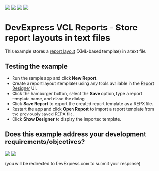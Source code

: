 <!-- default badges list -->
![](https://img.shields.io/endpoint?url=https://codecentral.devexpress.com/api/v1/VersionRange/1051124732/25.1.4%2B)
[![](https://img.shields.io/badge/Open_in_DevExpress_Support_Center-FF7200?style=flat-square&logo=DevExpress&logoColor=white)](https://supportcenter.devexpress.com/ticket/details/T1306454)
[![](https://img.shields.io/badge/📖_How_to_use_DevExpress_Examples-e9f6fc?style=flat-square)](https://docs.devexpress.com/GeneralInformation/403183)
[![](https://img.shields.io/badge/💬_Leave_Feedback-feecdd?style=flat-square)](#does-this-example-address-your-development-requirementsobjectives)
<!-- default badges end -->

# DevExpress VCL Reports - Store report layouts in text files

This example stores a [report layout](https://docs.devexpress.com/VCL/dxReport.TdxReport.Layout) (XML-based template) in a text file.

## Testing the example

* Run the sample app and click **New Report**.
* Create a report layout (template) using any tools available in the [Report Designer](https://docs.devexpress.com/XtraReports/119176/web-reporting/web-end-user-report-designer) UI.
* Click the hamburger button, select the **Save** option, type a report template name, and close the dialog.
* Click **Save Report** to export the created report template as a REPX file.
* Restart the app and click **Open Report** to import a report template from the previously saved REPX file.
* Click **Show Designer** to display the imported template.

<!-- feedback -->

## Does this example address your development requirements/objectives?

[<img src="https://www.devexpress.com/support/examples/i/yes-button.svg"/>](https://www.devexpress.com/support/examples/survey.xml?utm_source=github&utm_campaign=vcl-reports-store-layout-template-file&~~~was_helpful=yes) [<img src="https://www.devexpress.com/support/examples/i/no-button.svg"/>](https://www.devexpress.com/support/examples/survey.xml?utm_source=github&utm_campaign=vcl-reports-store-layout-template-file&~~~was_helpful=no)

(you will be redirected to DevExpress.com to submit your response)

<!-- feedback end -->
